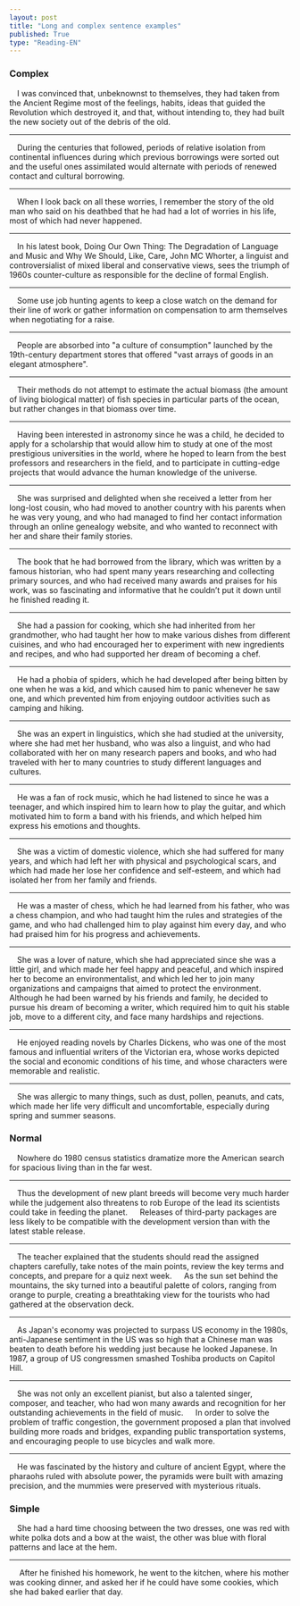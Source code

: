 ```yaml
---
layout: post
title: "Long and complex sentence examples"
published: True
type: "Reading-EN"
---
```


### Complex

&emsp;I was convinced that, unbeknownst to themselves, they had taken from the Ancient Regime most of the feelings, habits, ideas that guided the Revolution which destroyed it, and that, without intending to, they had built the new society out of the debris of the old.

---

&emsp;During the centuries that followed, periods of relative isolation from continental influences during which previous borrowings were sorted out and the useful ones assimilated would alternate with periods of renewed contact and cultural borrowing.

---

&emsp;When I look back on all these worries, I remember the story of the old man who said on his deathbed that he had had a lot of worries in his life, most of which had never happened.

---

&emsp;In his latest book, Doing Our Own Thing: The Degradation of Language and Music and Why We Should, Like, Care, John MC Whorter, a linguist and controversialist of mixed liberal and conservative views, sees the triumph of 1960s counter-culture as responsible for the decline of formal English.

---

&emsp;Some use job hunting agents to keep a close watch on the demand for their line of work or gather information on compensation to arm themselves when negotiating for a raise.

---

&emsp;People are absorbed into "a culture of consumption" launched by the 19th-century department stores that offered "vast arrays of goods in an elegant atmosphere".

---

&emsp;Their methods do not attempt to estimate the actual biomass (the amount of living biological matter) of fish species in particular parts of the ocean, but rather changes in that biomass over time.

---

&emsp;Having been interested in astronomy since he was a child, he decided to apply for a scholarship that would allow him to study at one of the most prestigious universities in the world, where he hoped to learn from the best professors and researchers in the field, and to participate in cutting-edge projects that would advance the human knowledge of the universe.

---

&emsp;She was surprised and delighted when she received a letter from her long-lost cousin, who had moved to another country with his parents when he was very young, and who had managed to find her contact information through an online genealogy website, and who wanted to reconnect with her and share their family stories.

---

&emsp;The book that he had borrowed from the library, which was written by a famous historian, who had spent many years researching and collecting primary sources, and who had received many awards and praises for his work, was so fascinating and informative that he couldn’t put it down until he finished reading it.

---

&emsp;She had a passion for cooking, which she had inherited from her grandmother, who had taught her how to make various dishes from different cuisines, and who had encouraged her to experiment with new ingredients and recipes, and who had supported her dream of becoming a chef.

---

&emsp;He had a phobia of spiders, which he had developed after being bitten by one when he was a kid, and which caused him to panic whenever he saw one, and which prevented him from enjoying outdoor activities such as camping and hiking.

---

&emsp;She was an expert in linguistics, which she had studied at the university, where she had met her husband, who was also a linguist, and who had collaborated with her on many research papers and books, and who had traveled with her to many countries to study different languages and cultures.

---

&emsp;He was a fan of rock music, which he had listened to since he was a teenager, and which inspired him to learn how to play the guitar, and which motivated him to form a band with his friends, and which helped him express his emotions and thoughts.

---

&emsp;She was a victim of domestic violence, which she had suffered for many years, and which had left her with physical and psychological scars, and which had made her lose her confidence and self-esteem, and which had isolated her from her family and friends.

---

&emsp;He was a master of chess, which he had learned from his father, who was a chess champion, and who had taught him the rules and strategies of the game, and who had challenged him to play against him every day, and who had praised him for his progress and achievements.

---

&emsp;She was a lover of nature, which she had appreciated since she was a little girl, and which made her feel happy and peaceful, and which inspired her to become an environmentalist, and which led her to join many organizations and campaigns that aimed to protect the environment.
&emsp;  Although he had been warned by his friends and family, he decided to pursue his dream of becoming a writer, which required him to quit his stable job, move to a different city, and face many hardships and rejections.

---

&emsp;He enjoyed reading novels by Charles Dickens, who was one of the most famous and influential writers of the Victorian era, whose works depicted the social and economic conditions of his time, and whose characters were memorable and realistic.

---

&emsp;She was allergic to many things, such as dust, pollen, peanuts, and cats, which made her life very difficult and uncomfortable, especially during spring and summer seasons.


### Normal

&emsp;Nowhere do 1980 census statistics dramatize more the American search for spacious living than in the far west.

---

&emsp;Thus the development of new plant breeds will become very much harder while the judgement also threatens to rob Europe of the lead its scientists could take in feeding the planet.
&emsp;  Releases of third-party packages are less likely to be compatible with the development version than with the latest stable release.

---

&emsp;The teacher explained that the students should read the assigned chapters carefully, take notes of the main points, review the key terms and concepts, and prepare for a quiz next week.
&emsp;  As the sun set behind the mountains, the sky turned into a beautiful palette of colors, ranging from orange to purple, creating a breathtaking view for the tourists who had gathered at the observation deck.

---

&emsp;As Japan's economy was projected to surpass US economy in the 1980s, anti-Japanese sentiment in the US was so high that a Chinese man was beaten to death before his wedding just because he looked Japanese. In 1987, a group of US congressmen smashed Toshiba products on Capitol Hill.

---

&emsp;She was not only an excellent pianist, but also a talented singer, composer, and teacher, who had won many awards and recognition for her outstanding achievements in the field of music.
&emsp;  In order to solve the problem of traffic congestion, the government proposed a plan that involved building more roads and bridges, expanding public transportation systems, and encouraging people to use bicycles and walk more.

---

&emsp;He was fascinated by the history and culture of ancient Egypt, where the pharaohs ruled with absolute power, the pyramids were built with amazing precision, and the mummies were preserved with mysterious rituals.


### Simple
&emsp;She had a hard time choosing between the two dresses, one was red with white polka dots and a bow at the waist, the other was blue with floral patterns and lace at the hem.

---

&emsp;  After he finished his homework, he went to the kitchen, where his mother was cooking dinner, and asked her if he could have some cookies, which she had baked earlier that day.